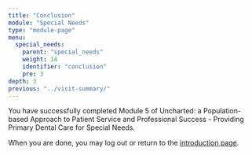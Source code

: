 ```yaml
---
title: "Conclusion"
module: "Special Needs"
type: "module-page"
menu:
  special_needs:
    parent: "special_needs"
    weight: 14
    identifier: "conclusion"
    pre: 3
depth: 3
previous: "../visit-summary/"
---
```

<div class="pageblock"><p>You have successfully completed Module 5 of Uncharted: a Population-based Approach to Patient Service and Professional Success - Providing Primary Dental Care for Special Needs.</p>
</div><div class="pageblock"><div class="maintext">
<p>When you are done, you may log out or return to the <a href="/">introduction page</a>.</p>
</div>
</div>